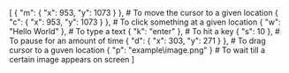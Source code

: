 [
    { "m": { "x": 953, "y": 1073 } }, # To move the cursor to a given location
    { "c": { "x": 953, "y": 1073 } }, # To click something at a given location
    { "w": "Hello World" },           # To type a text
    { "k": "enter" },                 # To hit a key
    { "s": 10 },                      # To pause for an amount of time
    { "d": { "x": 303, "y": 271 } },  # To drag cursor to a guven location
    { "p": "example\\image.png" }     # To wait till a certain image appears on screen
]
  
